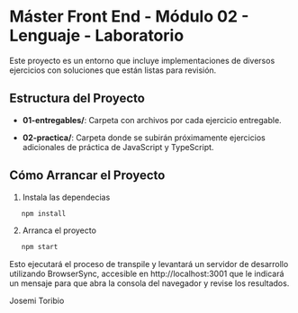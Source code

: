 # **Máster Front End - Módulo 02 - Lenguaje - Laboratorio**

Este proyecto es un entorno que incluye implementaciones de diversos ejercicios con soluciones que están listas para revisión.

## Estructura del Proyecto

  - **01-entregables/**: Carpeta con archivos por cada ejercicio entregable.

  - **02-practica/**: Carpeta donde se subirán próximamente ejercicios adicionales de práctica de JavaScript y TypeScript.

## Cómo Arrancar el Proyecto

1. Instala las dependecias

```bash
   npm install
```

2. Arranca el proyecto

```bash
   npm start
```

Esto ejecutará el proceso de transpile y levantará un servidor de desarrollo utilizando BrowserSync, accesible en http://localhost:3001 que le indicará un mensaje para que abra la consola del navegador y revise los resultados.

Josemi Toribio